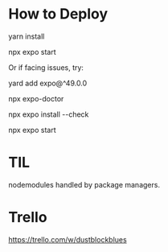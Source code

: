 # How to Deploy

yarn install

npx expo start

Or if facing issues, try:

yard add expo@^49.0.0

npx expo-doctor

npx expo install --check

npx expo start

# TIL
nodemodules handled by package managers. 

# Trello
https://trello.com/w/dustblockblues
